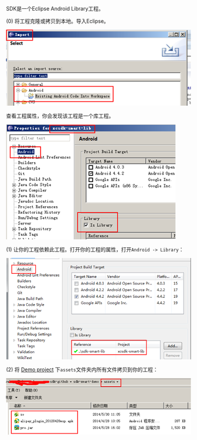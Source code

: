 SDK是一个Eclipse Android Library工程。

(0) 将工程克隆或拷贝到本地。导入Eclipse。

![import project](../import_project.png)

查看工程属性，你会发现该工程是一个库工程。

![this is a library](../properties_library.png)

(1) 让你的工程依赖此工程。打开你的工程的属性，打开`Android -> Library`：

![](../add_lib.png)

(2) 将 [Demo project](https://github.com/XiaoCongGame/sdk-smart-demo) 下`assets`文件夹内所有文件拷贝到你的工程：

![](../assets.png)